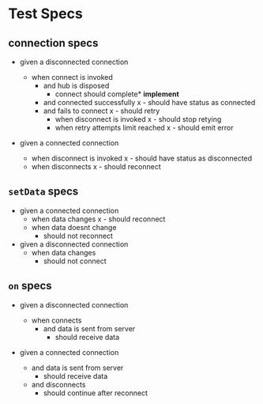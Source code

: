 # Test Specs

## connection specs

- given a disconnected connection
  - when connect is invoked
    - and hub is disposed
      - connect should complete* **implement**
    - and connected successfully
      x - should have status as connected
    - and fails to connect
      x - should retry
      - when disconnect is invoked
        x - should stop retying
      - when retry attempts limit reached
        x - should emit error


- given a connected connection
  - when disconnect is invoked
    x - should have status as disconnected
  - when disconnects
    x - should reconnect


## `setData` specs

- given a connected connection
  - when data changes
    x - should reconnect
  - when data doesnt change
    - should not reconnect
- given a disconnected connection
  - when data changes
    - should not connect


## `on` specs

- given a disconnected connection
  - when connects
      - and data is sent from server
        - should receive data

- given a connected connection
  - and data is sent from server
    - should receive data
  - and disconnects
    - should continue after reconnect


